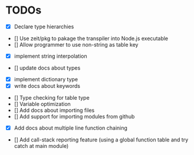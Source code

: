 # TODOs

- [x] Declare type hierarchies   
- [] Use zeit/pkg to pakage the transpiler into Node.js executable
- [] Allow programmer to use non-string as table key
- [x] implement string interpolation
- [] update docs about types
- [x] implement dictionary type
- [x] write docs about keywords
- [] Type checking for table type
- [] Variable optimization
- [] Add docs about importing files
- [] Add support for importing modules from github
- [x] Add docs about multiple line function chaining
- [] Add call-stack reporting feature (using a global function table and try catch at main module)
